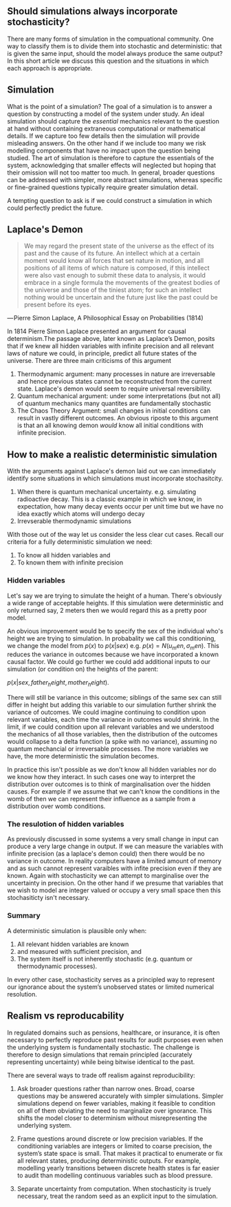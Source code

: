 ## Should simulations always incorporate stochasticity?
There are many forms of simulation in the compuational community. One way to classify them is to divide them into stochastic and deterministic: that is given the same input, should the model always produce the same output? In this short article we discuss this question and the situations in which each approach is appropriate. 

## Simulation
What is the point of a simulation? The goal of a simulation is to answer a question by constructing a model of the system under study. An ideal simulation should capture the *essential* mechanics relevant to the question at hand without containing extraneous computational or mathematical details. If we capture too few details then the simulation will provide misleading answers. On the other hand if we include too many we risk modelling components that have no impact upon the question being studied. The art of simulation is therefore to capture the essentials of the system, acknowledging that smaller effects will neglected but hoping that their omission will not too matter too much. In general, broader questions can be addressed with simpler, more abstract simulations, whereas specific or fine-grained questions typically require greater simulation detail.

A tempting question to ask is if we could construct a simulation in which could perfectly predict the future.

## Laplace's Demon

> We may regard the present state of the universe as the effect of its past and the cause of its future. An intellect which at a certain moment would know all forces that set nature in motion, and all positions of all items of which nature is composed, if this intellect were also vast enough to submit these data to analysis, it would embrace in a single formula the movements of the greatest bodies of the universe and those of the tiniest atom; for such an intellect nothing would be uncertain and the future just like the past could be present before its eyes.

— Pierre Simon Laplace, A Philosophical Essay on Probabilities (1814)

In 1814 Pierre Simon Laplace presented an argument for causal determinism.The passage above, later known as Laplace’s Demon, posits that if we knew all hidden variables with infinite precision and all relevant laws of nature we could, in principle, predict all future states of the universe. There are three main criticisms of this argument

1. Thermodynamic argument: many processes in nature are irreversable and hence previous states cannot be reconstructed from the current state. Laplace's demon would seem to require universal reversibility.
2. Quantum mechanical argument: under some interpretations (but not all) of quantum mechanics many quantites are fundamentally stochastic
3. The Chaos Theory Argument: small changes in initial conditions can result in vastly different outcomes. An obvious riposte to this argument is that an all knowing demon *would* know all initial conditions with infinite precision.

## How to make a realistic deterministic simulation
With the arguments against Laplace's demon laid out we can immediately identify some situations in which simulations must incorporate stochasitcity. 
1. When there is quantum mechanical uncertainty. e.g. simulating radioactive decay. This is a classic example in which we know, in expectation, how many decay events occur per unit time but we have no idea exactly which atoms will undergo decay
2. Irrevserable thermodynamic simulations

With those out of the way let us consider the less clear cut cases. Recall our criteria for a fully deterministic simulation we need:

1. To know all hidden variables and
2. To known them with infinite precision 

### Hidden variables
Let's say we are trying to simulate the height of a human. There's obviously a wide range of acceptable heights. If this simulation were deterministic and only returned say, 2 meters then we would regard this as a pretty poor model. 

An obvious improvement would be to specify the sex of the individual who's height we are trying to simulation. In probabality we call this conditioning, we change the model from $p(x)$ to $p(x|sex)$ e.g. $p(x) = N(u_men,\sigma_men)$. This reduces the variance in outcomes because we have incorporated a known causal factor.  We could go further we could add additional inputs to our simulation (or condition on) the heights of the parent:

 $p(x|sex,father_height, mother_height)$.

There will still be variance in this outcome; siblings of the same sex can still differ in height but adding this variable to our simulation further shrink the variance of outcomes. We could imagine continuing to condition upon relevant variables, each time the variance in outcomes would shrink. In the limit, if we could condition upon all relevant variables and we understood the mechanics of all those variables, then the distribution of the outcomes would collapse to a delta function (a spike with no variance), assuming no quantum mechancial or irreversable processes. The more variables we have, the more deterministic the simulation becomes.

In practice this isn't possible as we don't know all hidden variables nor do we know how they interact. In such cases one way to interpret the distribution over outcomes is to think of marginalisation over the hidden causes. For example if we assume that we can't know the conditions in the womb of then we can represent their influence as a sample from a distribution over womb conditions.



### The resulotion of hidden variables
As previously discussed in some systems a very small change in input can produce a very large change in output. If we can measure the variables with infinite precision (as a laplace's demon could) then there would be no variance in outcome. In reality computers have a limited amount of memory and as such cannot represent varaibles with infite precision even if they are known. Again with stochasticity we can attempt to marginalise over the uncertainty in precision. On the other hand if we presume that variables that we wish to model are integer valued or occupy a very small space then this stochasiticty isn't necessary.

### Summary
A deterministic simulation is plausible only when:

1. All relevant hidden variables are known  
2. and measured with sufficient precision, and
3. The system itself is not inherently stochastic (e.g. quantum or thermodynamic processes).

In every other case, stochasticity serves as a principled way to represent our ignorance about the system’s unobserved states or limited numerical resolution.

## Realism vs reproducability

In regulated domains such as pensions, healthcare, or insurance, it is often necessary to perfectly reproduce past results for audit purposes even when the underlying system is fundamentally stochastic. The challenge is therefore to design simulations that remain principled (accurately representing uncertainty) while being bitwise identical to the past.

There are several ways to trade off realism against reproducibility:

1. Ask broader questions rather than narrow ones.
Broad, coarse questions may be answered accurately with simpler simulations. Simpler simulations depend on fewer variables, making it feasible to condition on all of them obviating the need to marginalize over ignorance. This shifts the model closer to determinism without misrepresenting the underlying system.

2. Frame questions around discrete or low precision variables.
If the conditioning variables are integers or limited to coarse precision, the system’s state space is small. That makes it practical to enumerate or fix all relevant states, producing deterministic outputs. For example, modelling yearly transitions between discrete health states is far easier to audit than modelling continuous variables such as blood pressure.

3. Separate uncertainty from computation.
When stochasticity is truely necessary, treat the random seed as an explicit input to the simulation. 


